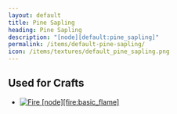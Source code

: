 ```yaml
---
layout: default
title: Pine Sapling
heading: Pine Sapling
description: "[node][default:pine_sapling]"
permalink: /items/default-pine-sapling/
icon: /items/textures/default_pine_sapling.png
---
```



## Used for Crafts

<ul class="list-items">
    <li><a href="{{site.baseurl}}/items/fire-basic-flame/"><img src="{{site.baseurl}}/assets/img/items/itemcubes/fire-basic_flame.png" data-toggle="tooltip" title="Fire [node][fire:basic_flame]"></a></li>
</ul>